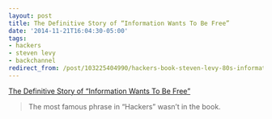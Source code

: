 ```yaml
---
layout: post
title: The Definitive Story of “Information Wants To Be Free”
date: '2014-11-21T16:04:30-05:00'
tags:
- hackers
- steven levy
- backchannel
redirect_from: /post/103225404990/hackers-book-steven-levy-80s-information-wants-to-be-fre
---
```

[The Definitive Story of “Information Wants To Be Free”](https://medium.com/backchannel/the-definitive-story-of-information-wants-to-be-free-a8d95427641c?source=tw-212637990b99-1416603673579)  

> The most famous phrase in “Hackers” wasn’t in the book.
